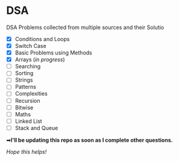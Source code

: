 # DSA
DSA Problems collected from multiple sources and their Solutio
- [x] Conditions and Loops
- [x] Switch Case
- [x] Basic Problems using Methods
- [x] Arrays (*in progress*)
- [ ] Searching
- [ ] Sorting 
- [ ] Strings
- [ ] Patterns
- [ ] Complexities
- [ ] Recursion
- [ ] Bitwise
- [ ] Maths
- [ ] Linked List
- [ ] Stack and Queue

➡**I'll be updating this repo as soon as I complete other questions.**

*Hope this helps!*

